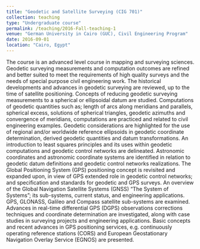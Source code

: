```yaml
---
title: "Geodetic and Satellite Surveying (CIG 701)"
collection: teaching
type: "Undergraduate course"
permalink: /teaching/2016-Fall-teaching-1
venue: "German University in Cairo (GUC), Civil Engineering Program"
date: 2016-09-01
location: "Cairo, Egypt"
---
```



The course is an advanced level course in mapping and surveying sciences. Geodetic surveying measurements and computation outcomes are refined and better suited to meet the requirements of high quality surveys and the needs of special purpose civil engineering work. The historical developments and advances in geodetic surveying are reviewed, up to the time of satellite positioning. Concepts of reducing geodetic surveying measurements to a spherical or ellipsoidal datum are studied. Computations of geodetic quantities such as; length of arcs along meridians and parallels, spherical excess, solutions of spherical triangles, geodetic azimuths and convergence of meridians, computations are practiced and related to civil engineering examples. Geodetic considerations are highlighted for the use of regional and/or worldwide reference ellipsoids in geodetic coordinate determination, derived geodetic quantities and datum transformations. An introduction to least squares principles and its uses within geodetic computations and geodetic control networks are delineated. Astronomic coordinates and astronomic coordinate systems are identified in relation to geodetic datum definitions and geodetic control networks realizations. The Global Positioning System (GPS) positioning concept is revisited and expanded upon, in view of GPS extended role in geodetic control networks; and specification and standards for geodetic and GPS surveys. An overview of the Global Navigation Satellite Systems (GNSS) “The System of Systems”; its sub-systems, current status, and engineering applications. GPS, GLONASS, Galileo and Compass satellite sub-systems are examined. Advances in real-time differential GPS (DGPS) observations corrections techniques and coordinate determination are investigated, along with case studies in surveying projects and engineering applications. Basic concepts and recent advances in GPS positioning services, e.g. continuously operating reference stations (CORS) and European Geostationary Navigation Overlay Service (EGNOS) are presented.
